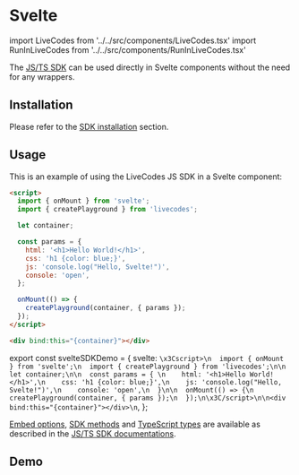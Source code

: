 # Svelte

import LiveCodes from '../../src/components/LiveCodes.tsx'
import RunInLiveCodes from '../../src/components/RunInLiveCodes.tsx'

The [JS/TS SDK](js-ts.md) can be used directly in Svelte components without the need for any wrappers.

## Installation

Please refer to the [SDK installation](./index.md#installation) section.

## Usage

This is an example of using the LiveCodes JS SDK in a Svelte component:

```html title="Component.svelte"
<script>
  import { onMount } from 'svelte';
  import { createPlayground } from 'livecodes';

  let container;

  const params = {
    html: '<h1>Hello World!</h1>',
    css: 'h1 {color: blue;}',
    js: 'console.log("Hello, Svelte!")',
    console: 'open',
  };

  onMount(() => {
    createPlayground(container, { params });
  });
</script>

<div bind:this="{container}"></div>
```

export const svelteSDKDemo = {
svelte: `\x3Cscript>\n  import { onMount } from 'svelte';\n  import { createPlayground } from 'livecodes';\n\n  let container;\n\n  const params = { \n    html: '<h1>Hello World!</h1>',\n    css: 'h1 {color: blue;}',\n    js: 'console.log("Hello, Svelte!")',\n    console: 'open',\n  }\n\n  onMount(() => {\n    createPlayground(container, { params });\n  });\n\x3C/script>\n\n<div bind:this="{container}"></div>\n`,
};

<RunInLiveCodes params={svelteSDKDemo}></RunInLiveCodes>

[Embed options](./js-ts.md#embed-options), [SDK methods](./js-ts.md#sdk-methods) and [TypeScript types](./js-ts.md#typescript-types) are available as described in the [JS/TS SDK documentations](./js-ts.md).

## Demo

<LiveCodes params={svelteSDKDemo} height="80vh" />
